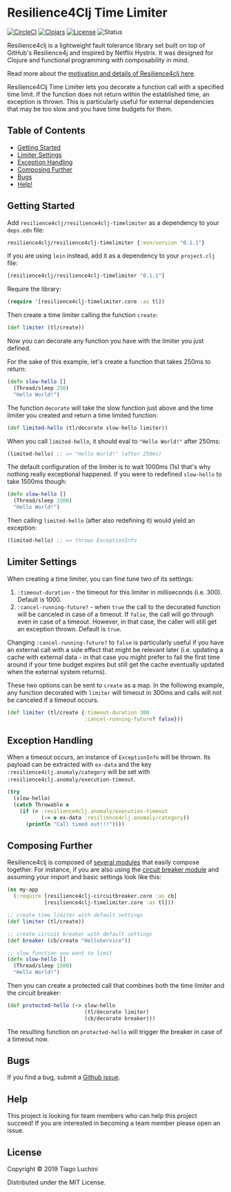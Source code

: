 [about]: https://github.com/luchiniatwork/resilience4clj-circuitbreaker/blob/master/docs/ABOUT.md
[breaker]: https://github.com/luchiniatwork/resilience4clj-circuitbreaker/
[circleci-badge]: https://circleci.com/gh/luchiniatwork/resilience4clj-timelimiter.svg?style=shield&circle-token=416058ed576b28e43f7ac5e0e055cf483cc0f9e0
[circleci]: https://circleci.com/gh/luchiniatwork/resilience4clj-timelimiter
[clojars-badge]: https://img.shields.io/clojars/v/resilience4clj/resilience4clj-timelimiter.svg
[clojars]: http://clojars.org/resilience4clj/resilience4clj-timelimiter
[github-issues]: https://github.com/luchiniatwork/resilience4clj-timelimiter/issues
[license-badge]: https://img.shields.io/badge/license-MIT-blue.svg
[license]: ./LICENSE
[status-badge]: https://img.shields.io/badge/project%20status-alpha-brightgreen.svg

# Resilience4Clj Time Limiter

[![CircleCI][circleci-badge]][circleci]
[![Clojars][clojars-badge]][clojars]
[![License][license-badge]][license]
![Status][status-badge]

Resilience4clj is a lightweight fault tolerance library set built on
top of GitHub's Resilience4j and inspired by Netflix Hystrix. It was
designed for Clojure and functional programming with composability in
mind.

Read more about the [motivation and details of Resilience4clj
here][about].

Resilience4Clj Time Limiter lets you decorate a function call with a
specified time limit. If the function does not return within the
established time, an exception is thrown. This is particularly useful
for external dependencies that may be too slow and you have time
budgets for them.

## Table of Contents

* [Getting Started](#getting-started)
* [Limiter Settings](#limiter-settings)
* [Exception Handling](#exception-handling)
* [Composing Further](#composing-further)
* [Bugs](#bugs)
* [Help!](#help)

## Getting Started

Add `resilience4clj/resilience4clj-timelimiter` as a dependency to
your `deps.edn` file:

``` clojure
resilience4clj/resilience4clj-timelimiter {:mvn/version "0.1.1"}
```

If you are using `lein` instead, add it as a dependency to your
`project.clj` file:

``` clojure
[resilience4clj/resilience4clj-timelimiter "0.1.1"]
```

Require the library:

``` clojure
(require '[resilience4clj-timelimiter.core :as tl])
```

Then create a time limiter calling the function `create`:

``` clojure
(def limiter (tl/create))
```

Now you can decorate any function you have with the limiter you just
defined.

For the sake of this example, let's create a function that takes 250ms
to return:

``` clojure
(defn slow-hello []
  (Thread/sleep 250)
  "Hello World!")
```

The function `decorate` will take the slow function just above and the
time limiter you created and return a time limited function:

``` clojure
(def limited-hello (tl/decorate slow-hello limiter))
```

When you call `limited-hello`, it should eval to `"Hello World!"`
after 250ms:

``` clojure
(limited-hello) ;; => "Hello World!" (after 250ms)
```

The default configuration of the limiter is to wait 1000ms (1s) that's
why nothing really exceptional happened. If you were to redefined
`slow-hello` to take 1500ms though:

``` clojure
(defn slow-hello []
  (Thread/sleep 1500)
  "Hello World!")
```

Then calling `limited-hello` (after also redefining it) would yield an
exception:

``` clojure
(limited-hello) ;; => throws ExceptionInfo
```

## Limiter Settings

When creating a time limiter, you can fine tune two of its settings:

1. `:timeout-duration` - the timeout for this limiter in milliseconds
   (i.e. 300). Default is 1000.
2. `:cancel-running-future?` - when `true` the call to the decorated
   function will be canceled in case of a timeout. If `false`, the
   call will go through even in case of a timeout. However, in that
   case, the caller will still get an exception thrown. Default is
   `true`.
   
Changing `:cancel-running-future?` to `false` is particularly useful
if you have an external call with a side effect that might be relevant
later (i.e. updating a cache with external data - in that case you
might prefer to fail the first time around if your time budget expires
but still get the cache eventually updated when the external system
returns).

These two options can be sent to `create` as a map. In the following
example, any function decorated with `limiter` will timeout in 300ms
and calls will not be canceled if a timeout occurs.

``` clojure
(def limiter (tl/create {:timeout-duration 300
                         :cancel-running-future? false}))
```

## Exception Handling

When a timeout occurs, an instance of `ExceptionInfo` will be
thrown. Its payload can be extracted with `ex-data` and the key
`:resilience4clj.anomaly/category` will be set with
`:resilience4clj.anomaly/execution-timeout`.

``` clojure
(try
  (slow-hello)
  (catch Throwable e
    (if (= :resilience4clj.anomaly/execution-timeout
           (-> e ex-data :resilience4clj.anomaly/category))
      (println "Call timed out!!!"))))
```

## Composing Further

Resilience4clj is composed of [several modules][about] that
easily compose together. For instance, if you are also using the
[circuit breaker module][breaker] and assuming your import and basic
settings look like this:

``` clojure
(ns my-app
  (:require [resilience4clj-circuitbreaker.core :as cb]
            [resilience4clj-timelimiter.core :as tl]))

;; create time limiter with default settings
(def limiter (tl/create))

;; create circuit breaker with default settings
(def breaker (cb/create "HelloService"))

;; slow function you want to limit
(defn slow-hello []
  (Thread/sleep 1500)
  "Hello World!")
```

Then you can create a protected call that combines both the time
limiter and the circuit breaker:

``` clojure
(def protected-hello (-> slow-hello
                         (tl/decorate limiter)
                         (cb/decorate breaker)))
```

The resulting function on `protected-hello` will trigger the breaker
in case of a timeout now.

## Bugs

If you find a bug, submit a [Github issue][github-issues].

## Help

This project is looking for team members who can help this project
succeed!  If you are interested in becoming a team member please open
an issue.

## License

Copyright © 2019 Tiago Luchini

Distributed under the MIT License.

